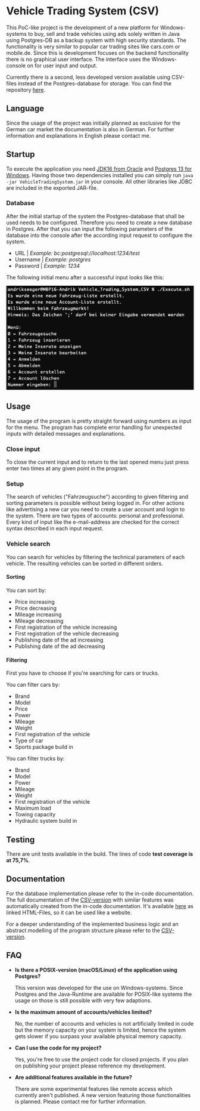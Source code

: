 # Vehicle Trading System (CSV)
This PoC-like project is the development of a new platform for Windows-systems to buy, sell and trade vehicles using ads solely written in Java using Postgres-DB as a backup system with high security standards.
The functionality is very similar to popular car trading sites like cars.com or mobile.de. Since this is development focuses on the backend functionality there is no graphical user interface. 
The interface uses the Windows-console on for user input and output.

Currently there is a second, less developed version available using CSV-files instead of the Postgres-database for storage.
You can find the repository <a href="https://github.com/AndrikSeeger/VehicleTradingSystem_CSV" target="_blank">here</a>.

## Language
Since the usage of the project was initially planned as exclusive for the German car market the documentation is also in German.
For further information and explanations in English please contact me.

## Startup
To execute the application you need <a href="https://www.oracle.com/java/technologies/downloads/#java16" target="_blank">JDK16 from Oracle</a> and <a href="https://www.postgresql.org/download/windows/" target="_blank">Postgres 13 for Windows</a>.
Having those two dependencies installed you can simply run `java -jar VehicleTradingSystem.jar` in your console. All other libraries like JDBC are included in the exported JAR-file.

### Database
After the initial startup of the system the Postgres-database that shall be used needs to be configured. Therefore you need to create a new database in Postgres. After that you can input the following parameters of the database into the console after the according input request to configure the system.
* URL | *Example: bc:postgresql://localhost:1234/test*
* Username | *Example: postgres*
* Password  | *Example: 1234*


The following initial menu after a successful input looks like this:
<p align="center">
<img src="https://raw.githubusercontent.com/AndrikSeeger/VehicleTradingSystem_CSV/master/Ressources/Startup.png"/>
</p>

## Usage
The usage of the program is pretty straight forward using numbers as input for the menu. The program has complete error handling for unexpected inputs with detailed messages and explanations.

### Close input
To close the current input and to return to the last opened menu just press enter two times at any given point in the program.

### Setup
The search of vehicles ("Fahrzeugsuche") according to given filtering and sorting parameters is possible without being logged in. For other actions like advertising a new car you need to create a user account and login to the system. There are two types of accounts: personal and professional. Every kind of input like the e-mail-address are checked for the correct syntax described in each input request.

### Vehicle search
You can search for vehicles by filtering the technical parameters of each vehicle. The resulting vehicles can be sorted in different orders.

#### Sorting
You can sort by:
* Price increasing
* Price decreasing
* Mileage increasing
* Mileage decreasing
* First registration of the vehicle increasing
* First registration of the vehicle decreasing
* Publishing date of the ad increasing
* Publishing date of the ad decreasing

#### Filtering
First you have to choose if you're searching for cars or trucks.

You can filter cars by:
* Brand
* Model
* Price
* Power
* Mileage
* Weight
* First registration of the vehicle
* Type of car
* Sports package build in

You can filter trucks by:
* Brand
* Model
* Power
* Mileage
* Weight
* First registration of the vehicle
* Maximum load
* Towing capacity
* Hydraulic system build in

## Testing
There are unit tests available in the build. The lines of code **test coverage is at 75,7%**.

## Documentation
For the database implementation please refer to the in-code documentation.
The full documentation of the <a href="https://github.com/AndrikSeeger/VehicleTradingSystem_CSV" target="_blank">CSV-version</a> with similar features was automatically created from the in-code documentation. It's available <a href="https://github.com/AndrikSeeger/VehicleTradingSystem_CSV/tree/main/Documentation" target="_blank">here</a> as linked HTML-Files, so it can be used like a website. 

For a deeper understanding of the implemented business logic and an abstract modelling of the program structure please refer to the <a href="https://github.com/AndrikSeeger/VehicleTradingSystem_CSV" target="_blank">CSV-version</a>.

## FAQ
* **Is there a POSIX-version (macOS/Linux) of the application using Postgres?**

    This version was developed for the use on Windows-systems. Since Postgres and the Java-Runtime are available for POSIX-like systems the usage on those is still possible with very few adaptions.

* **Is the maximum amount of accounts/vehicles limited?**
 
    No, the number of accounts and vehicles is not artificially limited in code but the memory capacity on your system is limited, hence the system gets slower if you surpass your available physical memory capacity.
    
* **Can I use the code for my project?**
 
    Yes, you're free to use the project code for closed projects. If you plan on publishing your project please reference my development.
    
* **Are additional features available in the future?**
 
    There are some experimental features like remote access which currently aren't published. A new version featuring those functionalities is planned. Please contact me for further information.

